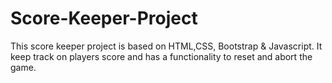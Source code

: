 # Score-Keeper-Project
This score keeper project is based on HTML,CSS, Bootstrap &amp; Javascript. It keep track on players score and has a functionality to reset and abort the game. 
